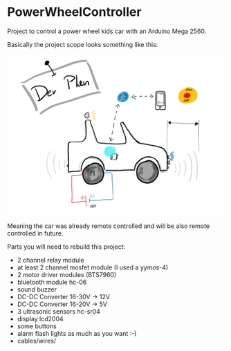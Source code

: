 # PowerWheelController
Project to control a power wheel kids car with an Arduino Mega 2560.

Basically the project scope looks something like this:

![the_sketch](https://github.com/dresber/PowerWheelController/blob/1536c717242ab6387f98f159f10ac5dd172dbe55/doc/images/the_sketch.png)

Meaning the car was already remote controlled and will be also remote controlled in future.

Parts you will need to rebuild this project:

* 2 channel relay module
* at least 2 channel mosfet module (I used a yymos-4)
* 2 motor driver modules (BTS7960)
* bluetooth module hc-06
* sound buzzer
* DC-DC Converter 16-30V -> 12V
* DC-DC Converter 16-20V -> 5V
* 3 ultrasonic sensors hc-sr04
* display lcd2004
* some buttons 
* alarm flash lights as much as you want :-)  
* cables/wires/
